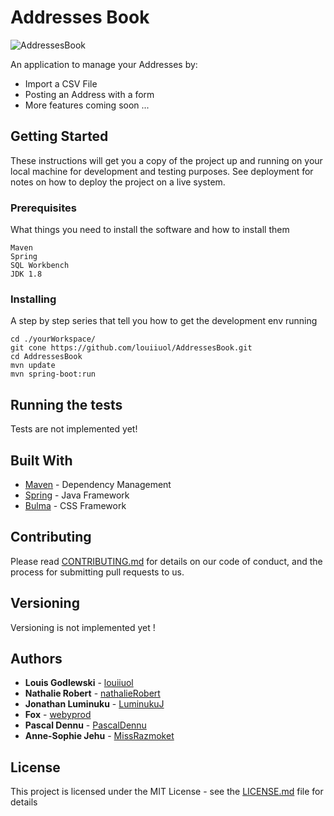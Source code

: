 # Addresses Book
<img src="https://www.bishop.edu/wp-content/uploads/2018/06/Calendar-web-banner.jpg" title="AddressesBook" alt="AddressesBook">

An application to manage your Addresses by: 
* Import a CSV File 
* Posting an Address with a form
* More features coming soon ...

## Getting Started

These instructions will get you a copy of the project up and running on your local machine for development and testing purposes. See deployment for notes on how to deploy the project on a live system.

### Prerequisites

What things you need to install the software and how to install them

```
Maven
Spring
SQL Workbench
JDK 1.8 
```

### Installing

A step by step series that tell you how to get the development env running

```
cd ./yourWorkspace/
git cone https://github.com/louiiuol/AddressesBook.git
cd AddressesBook
mvn update
mvn spring-boot:run
```

## Running the tests

Tests are not implemented yet! 

## Built With

* [Maven](https://maven.apache.org/) - Dependency Management
* [Spring](https://spring.io/) - Java Framework
* [Bulma](https://bulma.io/documentation/) - CSS Framework

## Contributing

Please read [CONTRIBUTING.md](https://gist.github.com/louiiuol/f1ca9436c877c85f39f20e683ed64156) for details on our code of conduct, and the process for submitting pull requests to us.

## Versioning

Versioning is not implemented yet ! 

## Authors

* **Louis Godlewski**  - [louiiuol](https://github.com/louiiuol)
* **Nathalie Robert**  - [nathalieRobert](https://github.com/nathalieRobert)
* **Jonathan Luminuku**  - [LuminukuJ](https://github.com/LuminukuJ)
* **Fox**  - [webyprod](https://github.com/webyprod)
* **Pascal Dennu**  - [PascalDennu](https://github.com/PascalDennu)
* **Anne-Sophie Jehu**  - [MissRazmoket](https://github.com/MissRazmoket)


## License

This project is licensed under the MIT License - see the [LICENSE.md](LICENSE.md) file for details
